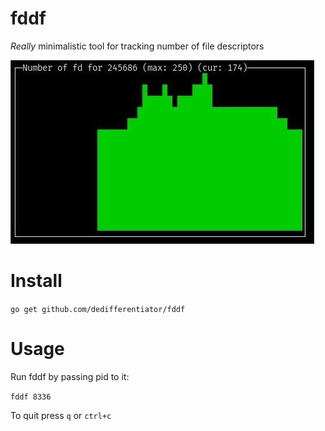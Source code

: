 # fddf

_Really_ minimalistic tool for tracking number of file descriptors

![](https://github.com/dedifferentiator/fddf/raw/readme/media/fddf.jpg)

# Install

`go get github.com/dedifferentiator/fddf`

# Usage

Run fddf by passing pid to it:

`fddf 8336`

To quit press `q` or `ctrl+c`

